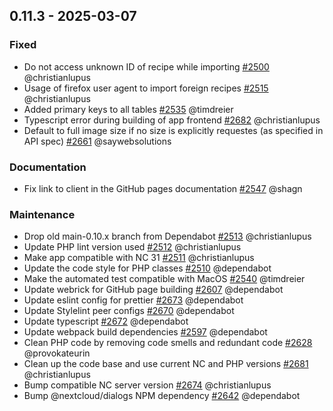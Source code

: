 ## 0.11.3 - 2025-03-07

### Fixed

- Do not access unknown ID of recipe while importing
  [#2500](https://github.com/nextcloud/cookbook/pull/2500) @christianlupus
- Usage of firefox user agent to import foreign recipes
  [#2515](https://github.com/nextcloud/cookbook/pull/2515) @christianlupus
- Added primary keys to all tables
  [#2535](https://github.com/nextcloud/cookbook/pull/2535) @timdreier
- Typescript error during building of app frontend
  [#2682](https://github.com/nextcloud/cookbook/pull/2682) @christianlupus
- Default to full image size if no size is explicitly requestes (as specified in API spec)
  [#2661](https://github.com/nextcloud/cookbook/pull/2661) @saywebsolutions

### Documentation

- Fix link to client in the GitHub pages documentation
  [#2547](https://github.com/nextcloud/cookbook/pull/2547) @shagn

### Maintenance

- Drop old main-0.10.x branch from Dependabot
  [#2513](https://github.com/nextcloud/cookbook/pull/2513) @christianlupus
- Update PHP lint version used
  [#2512](https://github.com/nextcloud/cookbook/pull/2512) @christianlupus
- Make app compatible with NC 31
  [#2511](https://github.com/nextcloud/cookbook/pull/2511) @christianlupus
- Update the code style for PHP classes
  [#2510](https://github.com/nextcloud/cookbook/pull/2510) @dependabot
- Make the automated test compatible with MacOS
  [#2540](https://github.com/nextcloud/cookbook/pull/2540) @timdreier
- Update webrick for GitHub page building
  [#2607](https://github.com/nextcloud/cookbook/pull/2607) @dependabot
- Update eslint config for prettier
  [#2673](https://github.com/nextcloud/cookbook/pull/2673) @dependabot
- Update Stylelint peer configs
  [#2670](https://github.com/nextcloud/cookbook/pull/2670) @dependabot
- Update typescript
  [#2672](https://github.com/nextcloud/cookbook/pull/2672) @dependabot
- Update webpack build dependencies
  [#2597](https://github.com/nextcloud/cookbook/pull/2597) @dependabot
- Clean PHP code by removing code smells and redundant code
  [#2628](https://github.com/nextcloud/cookbook/pull/2628) @provokateurin
- Clean up the code base and use current NC and PHP versions
  [#2681](https://github.com/nextcloud/cookbook/pull/2681) @christianlupus
- Bump compatible NC server version
  [#2674](https://github.com/nextcloud/cookbook/pull/2674) @christianlupus
- Bump @nextcloud/dialogs NPM dependency
  [#2642](https://github.com/nextcloud/cookbook/pull/2642) @dependabot


